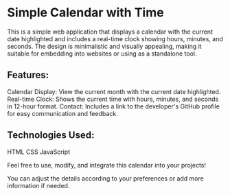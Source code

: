 # Simple Calendar with Time
This is a simple web application that displays a calendar with the current date highlighted and includes a real-time clock showing hours, minutes, and seconds. The design is minimalistic and visually appealing, making it suitable for embedding into websites or using as a standalone tool.

## Features:
Calendar Display: View the current month with the current date highlighted.
Real-time Clock: Shows the current time with hours, minutes, and seconds in 12-hour format.
Contact: Includes a link to the developer's GitHub profile for easy communication and feedback.

## Technologies Used:

HTML
CSS
JavaScript

Feel free to use, modify, and integrate this calendar into your projects!

You can adjust the details according to your preferences or add more information if needed.
